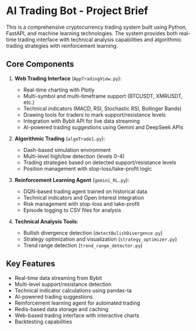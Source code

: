 # AI Trading Bot - Project Brief

This is a comprehensive cryptocurrency trading system built using Python, FastAPI, and machine learning technologies. The system provides both real-time trading interface with technical analysis capabilities and algorithmic trading strategies with reinforcement learning.

## Core Components

1. **Web Trading Interface** (`AppTradingView.py`):
   - Real-time charting with Plotly
   - Multi-symbol and multi-timeframe support (BTCUSDT, XMRUSDT, etc.)
   - Technical indicators (MACD, RSI, Stochastic RSI, Bollinger Bands)
   - Drawing tools for traders to mark support/resistance levels
   - Integration with Bybit API for live data streaming
   - AI-powered trading suggestions using Gemini and DeepSeek APIs

2. **Algorithmic Trading** (`algoTrade1.py`):
   - Dash-based simulation environment
   - Multi-level high/low detection (levels 0-4)
   - Trading strategies based on detected support/resistance levels
   - Position management with stop-loss/take-profit logic

3. **Reinforcement Learning Agent** (`gemini_RL.py`):
   - DQN-based trading agent trained on historical data
   - Technical indicators and Open Interest integration
   - Risk management with stop-loss and take-profit
   - Episode logging to CSV files for analysis

4. **Technical Analysis Tools**:
   - Bullish divergence detection (`detectBulishDivergence.py`)
   - Strategy optimization and visualization (`strategy_optimizer.py`)
   - Trend range detection (`trend_range_detector.py`)

## Key Features

- Real-time data streaming from Bybit
- Multi-level support/resistance detection
- Technical indicator calculations using pandas-ta
- AI-powered trading suggestions
- Reinforcement learning agent for automated trading
- Redis-based data storage and caching
- Web-based trading interface with interactive charts
- Backtesting capabilities
